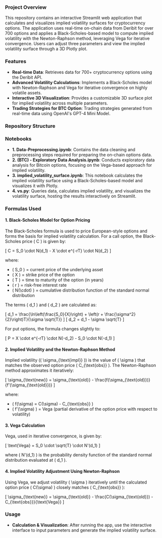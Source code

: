 ### Project Overview

This repository contains an interactive Streamlit web application that calculates and visualizes implied volatility surfaces for cryptocurrency options. The application uses real-time on-chain data from Deribit for over 700 options and applies a Black-Scholes-based model to compute implied volatility with the Newton-Raphson method, leveraging Vega for iterative convergence. Users can adjust three parameters and view the implied volatility surface through a 3D Plotly plot.

### Features

- **Real-time Data**: Retrieves data for 700+ cryptocurrency options using the Deribit API.
- **Advanced Volatility Calculations**: Implements a Black-Scholes model with Newton-Raphson and Vega for iterative convergence on highly volatile assets.
- **Interactive 3D Visualization**: Provides a customizable 3D surface plot for implied volatility across multiple parameters.
- **Trading Strategies for BTC Option**: Trading strategies generated from real-time data using OpenAI's GPT-4 Mini Model.

### Repository Structure

### Notebooks

- **1. Data-Preprocessing.ipynb**: Contains the data cleaning and preprocessing steps required for preparing the on-chain options data.
- **2. (BTC) - Exploratory Data Analysis.ipynb**: Conducts exploratory data analysis for Bitcoin options, focusing on the Vega-based approach for implied volatility.
- **3. implied_volatility_surface.ipynb**: This notebook calculates the implied volatility surface using a Black-Scholes-based model and visualizes it with Plotly.
- **4. vs.py**: Queries data, calculates implied volatility, and visualizes the volatility surface, hosting the results interactively on Streamlit.

### Formulas Used

#### 1. **Black-Scholes Model for Option Pricing**

The Black-Scholes formula is used to price European-style options and forms the basis for implied volatility calculation. For a call option, the Black-Scholes price \( C \) is given by:

\[
C = S_0 \cdot N(d_1) - X \cdot e^{-rT} \cdot N(d_2)
\]

where:
- \( S_0 \) = current price of the underlying asset
- \( X \) = strike price of the option
- \( T \) = time to maturity of the option (in years)
- \( r \) = risk-free interest rate
- \( N(\cdot) \) = cumulative distribution function of the standard normal distribution

The terms \( d_1 \) and \( d_2 \) are calculated as:

\[
d_1 = \frac{\ln\left(\frac{S_0}{X}\right) + \left(r + \frac{\sigma^2}{2}\right)T}{\sigma \sqrt{T}}
\]
\[
d_2 = d_1 - \sigma \sqrt{T}
\]

For put options, the formula changes slightly to:

\[
P = X \cdot e^{-rT} \cdot N(-d_2) - S_0 \cdot N(-d_1)
\]

#### 2. **Implied Volatility and the Newton-Raphson Method**

Implied volatility (\( \sigma_{\text{impl}} \)) is the value of \( \sigma \) that matches the observed option price \( C_{\text{obs}} \). The Newton-Raphson method approximates it iteratively:

\[
\sigma_{\text{new}} = \sigma_{\text{old}} - \frac{f(\sigma_{\text{old}})}{f'(\sigma_{\text{old}})}
\]

where:
- \( f(\sigma) = C(\sigma) - C_{\text{obs}} \)
- \( f'(\sigma) \) = Vega (partial derivative of the option price with respect to volatility)

#### 3. **Vega Calculation**

Vega, used in iterative convergence, is given by:

\[
\text{Vega} = S_0 \cdot \sqrt{T} \cdot N'(d_1)
\]

where \( N'(d_1) \) is the probability density function of the standard normal distribution evaluated at \( d_1 \).

#### 4. **Implied Volatility Adjustment Using Newton-Raphson**

Using Vega, we adjust volatility \( \sigma \) iteratively until the calculated option price \( C(\sigma) \) closely matches \( C_{\text{obs}} \):

\[
\sigma_{\text{new}} = \sigma_{\text{old}} - \frac{C(\sigma_{\text{old}}) - C_{\text{obs}}}{\text{Vega}}
\]

### Usage

- **Calculation & Visualization**: After running the app, use the interactive interface to input parameters and generate the implied volatility surface.

